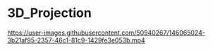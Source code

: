 # 3D_Projection

https://user-images.githubusercontent.com/50940267/146065024-3b21af95-2357-46c1-81c9-1429fe3e053b.mp4

